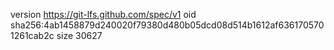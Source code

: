 version https://git-lfs.github.com/spec/v1
oid sha256:4ab1458879d240020f79380d480b05dcd08d514b1612af6361705701261cab2c
size 30627
